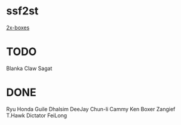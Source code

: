 # ssf2st

[2x-boxes](https://toufadev.github.io/ssf2st/index.html)

# TODO

Blanka
Claw
Sagat

# DONE

Ryu
Honda
Guile
Dhalsim
DeeJay
Chun-li
Cammy
Ken
Boxer
Zangief
T.Hawk
Dictator
FeiLong
